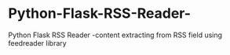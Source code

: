 # Python-Flask-RSS-Reader-
Python Flask RSS Reader -content extracting from RSS field using feedreader library
